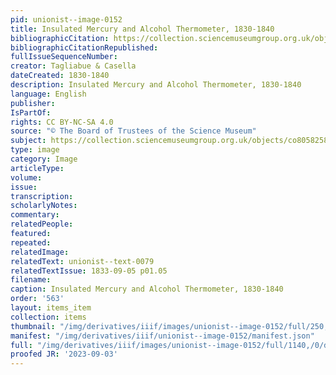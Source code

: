 ```yaml
---
pid: unionist--image-0152
title: Insulated Mercury and Alcohol Thermometer, 1830-1840
bibliographicCitation: https://collection.sciencemuseumgroup.org.uk/objects/co8058258/insulated-mercury-and-alcohol-thermometer-1830-1840-thermometer-mercury-thermometer-alcohol
bibliographicCitationRepublished: 
fullIssueSequenceNumber: 
creator: Tagliabue & Casella
dateCreated: 1830-1840
description: Insulated Mercury and Alcohol Thermometer, 1830-1840
language: English
publisher: 
IsPartOf: 
rights: CC BY-NC-SA 4.0
source: "© The Board of Trustees of the Science Museum"
subject: https://collection.sciencemuseumgroup.org.uk/objects/co8058258/insulated-mercury-and-alcohol-thermometer-1830-1840-thermometer-mercury-thermometer-alcohol
type: image
category: Image
articleType: 
volume: 
issue: 
transcription: 
scholarlyNotes: 
commentary: 
relatedPeople: 
featured: 
repeated: 
relatedImage: 
relatedText: unionist--text-0079
relatedTextIssue: 1833-09-05 p01.05
filename: 
caption: Insulated Mercury and Alcohol Thermometer, 1830-1840
order: '563'
layout: items_item
collection: items
thumbnail: "/img/derivatives/iiif/images/unionist--image-0152/full/250,/0/default.jpg"
manifest: "/img/derivatives/iiif/unionist--image-0152/manifest.json"
full: "/img/derivatives/iiif/images/unionist--image-0152/full/1140,/0/default.jpg"
proofed JR: '2023-09-03'
---
```

